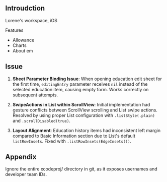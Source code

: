 ## Introudction

Lorene's workspace, iOS

Features

- Allowance
- Charts
- About em

## Issue

1. **Sheet Parameter Binding Issue**: When opening education edit sheet for the first time, `editingEntry` parameter receives `nil` instead of the selected education item, causing empty form. Works correctly on subsequent attempts.

2. **SwipeActions in List within ScrollView**: Initial implementation had gesture conflicts between ScrollView scrolling and List swipe actions. Resolved by using proper List configuration with `.listStyle(.plain)` and `.scrollDisabled(true)`.

3. **Layout Alignment**: Education history items had inconsistent left margin compared to Basic Information section due to List's default `listRowInsets`. Fixed with `.listRowInsets(EdgeInsets())`.

## Appendix

Ignore the entire xcodeproj/ directory in git, as it exposes usernames and developer team IDs.
